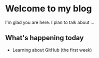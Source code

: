 # Welcome to my blog

I'm glad you are here. I plan to talk about ...

## What's happening today

- Learning about GitHub (the first week)
